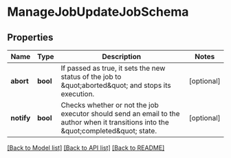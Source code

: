 # ManageJobUpdateJobSchema

## Properties
Name | Type | Description | Notes
------------ | ------------- | ------------- | -------------
**abort** | **bool** | If passed as true, it sets the new status of the job to &amp;quot;aborted&amp;quot; and stops its execution. | [optional] 
**notify** | **bool** | Checks whether or not the job executor should send an email to the author when it transitions into the &amp;quot;completed&amp;quot; state. | [optional] 

[[Back to Model list]](../README.md#documentation-for-models) [[Back to API list]](../README.md#documentation-for-api-endpoints) [[Back to README]](../README.md)


